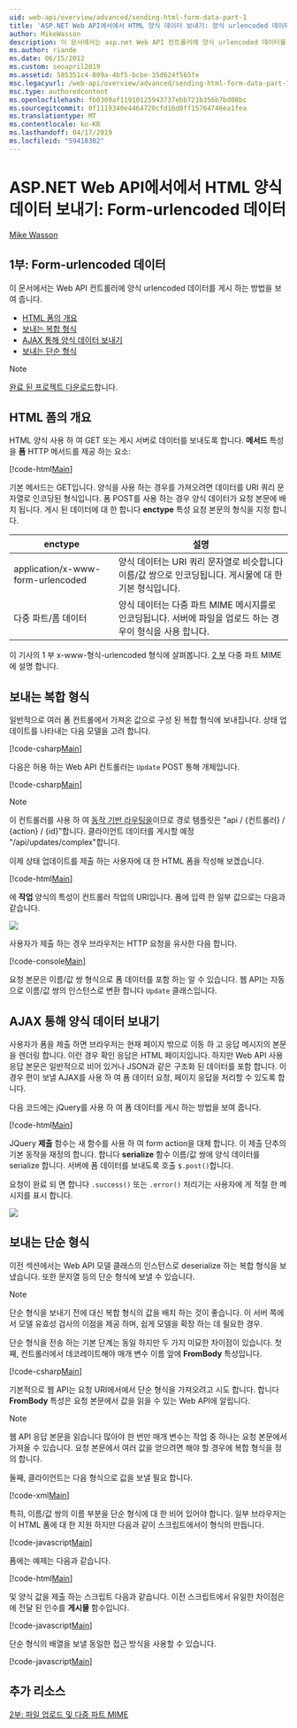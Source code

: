 ```yaml
---
uid: web-api/overview/advanced/sending-html-form-data-part-1
title: 'ASP.NET Web API에서에서 HTML 양식 데이터 보내기: 양식 urlencoded 데이터-ASP.NET 4.x'
author: MikeWasson
description: 이 문서에서는 asp.net Web API 컨트롤러에 양식 urlencoded 데이터를 게시 하는 방법을 보여 줍니다. 4.x
ms.author: riande
ms.date: 06/15/2012
ms.custom: seoapril2019
ms.assetid: 585351c4-809a-4bf5-bcbe-35d624f565fe
msc.legacyurl: /web-api/overview/advanced/sending-html-form-data-part-1
msc.type: authoredcontent
ms.openlocfilehash: fb0309af11910125943737ebb721b356b7bd08bc
ms.sourcegitcommit: 0f1119340e4464720cfd16d0ff15764746ea1fea
ms.translationtype: MT
ms.contentlocale: ko-KR
ms.lasthandoff: 04/17/2019
ms.locfileid: "59418302"
---
```

# <a name="sending-html-form-data-in-aspnet-web-api-form-urlencoded-data"></a>ASP.NET Web API에서에서 HTML 양식 데이터 보내기: Form-urlencoded 데이터

[Mike Wasson](https://github.com/MikeWasson)

## <a name="part-1-form-urlencoded-data"></a>1부: Form-urlencoded 데이터

이 문서에서는 Web API 컨트롤러에 양식 urlencoded 데이터를 게시 하는 방법을 보여 줍니다.

- [HTML 폼의 개요](#overview_of_html_forms)
- [보내는 복합 형식](#sending_complex_types)
- [AJAX 통해 양식 데이터 보내기](#sending_form_data_via_ajax)
- [보내는 단순 형식](#sending_simple_types)

> [!NOTE]
> [완료 된 프로젝트 다운로드](https://code.msdn.microsoft.com/ASPNET-Web-API-Sending-a6f9d007)합니다.


<a id="overview_of_html_forms"></a>
## <a name="overview-of-html-forms"></a>HTML 폼의 개요

HTML 양식 사용 하 여 GET 또는 게시 서버로 데이터를 보내도록 합니다. **메서드** 특성을 **폼** HTTP 메서드를 제공 하는 요소:

[!code-html[Main](sending-html-form-data-part-1/samples/sample1.html)]

기본 메서드는 GET입니다. 양식을 사용 하는 경우를 가져오려면 데이터를 URI 쿼리 문자열로 인코딩된 형식입니다. 폼 POST를 사용 하는 경우 양식 데이터가 요청 본문에 배치 됩니다. 게시 된 데이터에 대 한 합니다 **enctype** 특성 요청 본문의 형식을 지정 합니다.

| enctype | 설명 |
| --- | --- |
| application/x-www-form-urlencoded | 양식 데이터는 URI 쿼리 문자열로 비슷합니다 이름/값 쌍으로 인코딩됩니다. 게시물에 대 한 기본 형식입니다. |
| 다중 파트/폼 데이터 | 양식 데이터는 다중 파트 MIME 메시지를로 인코딩됩니다. 서버에 파일을 업로드 하는 경우이 형식을 사용 합니다. |

이 기사의 1 부 x-www-형식-urlencoded 형식에 살펴봅니다. [2 부](sending-html-form-data-part-2.md) 다중 파트 MIME에 설명 합니다.

<a id="sending_complex_types"></a>
## <a name="sending-complex-types"></a>보내는 복합 형식

일반적으로 여러 폼 컨트롤에서 가져온 값으로 구성 된 복합 형식에 보내집니다. 상태 업데이트를 나타내는 다음 모델을 고려 합니다.

[!code-csharp[Main](sending-html-form-data-part-1/samples/sample2.cs)]

다음은 허용 하는 Web API 컨트롤러는 `Update` POST 통해 개체입니다.

[!code-csharp[Main](sending-html-form-data-part-1/samples/sample3.cs)]

> [!NOTE]
> 이 컨트롤러를 사용 하 여 [동작 기반 라우팅을](../web-api-routing-and-actions/routing-in-aspnet-web-api.md#routing_by_action_name)이므로 경로 템플릿은 &quot;api / {컨트롤러} / {action} / {id}&quot;합니다. 클라이언트 데이터를 게시할 예정 &quot;/api/updates/complex&quot;합니다.


이제 상태 업데이트를 제출 하는 사용자에 대 한 HTML 폼을 작성해 보겠습니다.

[!code-html[Main](sending-html-form-data-part-1/samples/sample4.html)]

에 **작업** 양식의 특성이 컨트롤러 작업의 URI입니다. 폼에 입력 한 일부 값으로는 다음과 같습니다.

![](sending-html-form-data-part-1/_static/image1.png)

사용자가 제출 하는 경우 브라우저는 HTTP 요청을 유사한 다음 합니다.

[!code-console[Main](sending-html-form-data-part-1/samples/sample5.cmd)]

요청 본문은 이름/값 쌍 형식으로 폼 데이터를 포함 하는 알 수 있습니다. 웹 API는 자동으로 이름/값 쌍의 인스턴스로 변환 합니다 `Update` 클래스입니다.

<a id="sending_form_data_via_ajax"></a>
## <a name="sending-form-data-via-ajax"></a>AJAX 통해 양식 데이터 보내기

사용자가 폼을 제출 하면 브라우저는 현재 페이지 밖으로 이동 하 고 응답 메시지의 본문을 렌더링 합니다. 이런 경우 확인 응답은 HTML 페이지입니다. 하지만 Web API 사용 응답 본문은 일반적으로 비어 있거나 JSON과 같은 구조화 된 데이터를 포함 합니다. 이 경우 편이 보낼 AJAX를 사용 하 여 폼 데이터 요청, 페이지 응답을 처리할 수 있도록 합니다.

다음 코드에는 jQuery를 사용 하 여 폼 데이터를 게시 하는 방법을 보여 줍니다.

[!code-html[Main](sending-html-form-data-part-1/samples/sample6.html)]

JQuery **제출** 함수는 새 함수를 사용 하 여 form action을 대체 합니다. 이 제출 단추의 기본 동작을 재정의 합니다. 합니다 **serialize** 함수 이름/값 쌍에 양식 데이터를 serialize 합니다. 서버에 폼 데이터를 보내도록 호출 `$.post()`합니다.

요청이 완료 되 면 합니다 `.success()` 또는 `.error()` 처리기는 사용자에 게 적절 한 메시지를 표시 합니다.

![](sending-html-form-data-part-1/_static/image2.png)

<a id="sending_simple_types"></a>
## <a name="sending-simple-types"></a>보내는 단순 형식

이전 섹션에서는 Web API 모델 클래스의 인스턴스로 deserialize 하는 복합 형식을 보냈습니다. 또한 문자열 등의 단순 형식에 보낼 수 있습니다.

> [!NOTE]
> 단순 형식을 보내기 전에 대신 복합 형식의 값을 배치 하는 것이 좋습니다. 이 서버 쪽에서 모델 유효성 검사의 이점을 제공 하며, 쉽게 모델을 확장 하는 데 필요한 경우.


단순 형식을 전송 하는 기본 단계는 동일 하지만 두 가지 미묘한 차이점이 있습니다. 첫째, 컨트롤러에서 데코레이트해야 매개 변수 이름 앞에 **FromBody** 특성입니다.

[!code-csharp[Main](sending-html-form-data-part-1/samples/sample7.cs?highlight=3)]

기본적으로 웹 API는 요청 URI에서에서 단순 형식을 가져오려고 시도 합니다. 합니다 **FromBody** 특성은 요청 본문에서 값을 읽을 수 있는 Web API에 알립니다.

> [!NOTE]
> 웹 API 응답 본문을 읽습니다 많아야 한 번만 매개 변수는 작업 중 하나는 요청 본문에서 가져올 수 있습니다. 요청 본문에서 여러 값을 얻으려면 해야 할 경우에 복합 형식을 정의 합니다.


둘째, 클라이언트는 다음 형식으로 값을 보낼 필요 합니다.

[!code-xml[Main](sending-html-form-data-part-1/samples/sample8.xml)]

특히, 이름/값 쌍의 이름 부분을 단순 형식에 대 한 비어 있어야 합니다. 일부 브라우저는이 HTML 폼에 대 한 지원 하지만 다음과 같이 스크립트에서이 형식의 만듭니다.

[!code-javascript[Main](sending-html-form-data-part-1/samples/sample9.js)]

폼에는 예제는 다음과 같습니다.

[!code-html[Main](sending-html-form-data-part-1/samples/sample10.html)]

및 양식 값을 제출 하는 스크립트 다음과 같습니다. 이전 스크립트에서 유일한 차이점은에 전달 된 인수를 **게시물** 함수입니다.

[!code-javascript[Main](sending-html-form-data-part-1/samples/sample11.js?highlight=2)]

단순 형식의 배열을 보낼 동일한 접근 방식을 사용할 수 있습니다.

[!code-javascript[Main](sending-html-form-data-part-1/samples/sample12.js)]

## <a name="additional-resources"></a>추가 리소스

[2부: 파일 업로드 및 다중 파트 MIME](sending-html-form-data-part-2.md)

